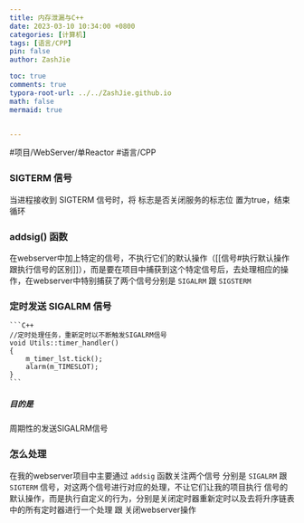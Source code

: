 ```yaml
---
title: 内存泄漏与C++
date: 2023-03-10 10:34:00 +0800
categories: [计算机]
tags: [语言/CPP]
pin: false
author: ZashJie

toc: true
comments: true
typora-root-url: ../../ZashJie.github.io
math: false
mermaid: true


---
```


#项目/WebServer/单Reactor #语言/CPP 
### SIGTERM 信号
当进程接收到 SIGTERM 信号时，将 标志是否关闭服务的标志位 置为true，结束循环

### addsig() 函数

在webserver中加上特定的信号，不执行它们的默认操作（[[信号#执行默认操作跟执行信号的区别]]），而是要在项目中捕获到这个特定信号后，去处理相应的操作，在webserver中特别捕获了两个信号分别是 `SIGALRM` 跟 `SIGSTERM` 

### 定时发送 SIGALRM 信号

	```C++
	//定时处理任务，重新定时以不断触发SIGALRM信号
	void Utils::timer_handler()
	{
		m_timer_lst.tick();
		alarm(m_TIMESLOT);
	}
	```

##### 目的是
周期性的发送SIGALRM信号

### 怎么处理
在我的webserver项目中主要通过 `addsig` 函数关注两个信号 分别是 `SIGALRM` 跟 `SIGTERM` 信号，对这两个信号进行对应的处理，不让它们让我的项目执行 信号的默认操作，而是执行自定义的行为，分别是关闭定时器重新定时以及去将升序链表中的所有定时器进行一个处理 跟 关闭webserver操作